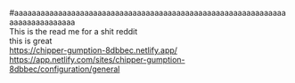 #aaaaaaaaaaaaaaaaaaaaaaaaaaaaaaaaaaaaaaaaaaaaaaaaaaaaaaaaaaaaaaaaaaaaaaaaaaaaa  
This is the read me for a shit reddit  
this is great  
https://chipper-gumption-8dbbec.netlify.app/
https://app.netlify.com/sites/chipper-gumption-8dbbec/configuration/general
